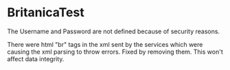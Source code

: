 BritanicaTest
=============

The Username and Password are not defined because of security reasons.

There were html "br" tags in the xml sent by the services which were causing the xml parsing to throw errors.
Fixed by removing them. This won't affect data integrity.
